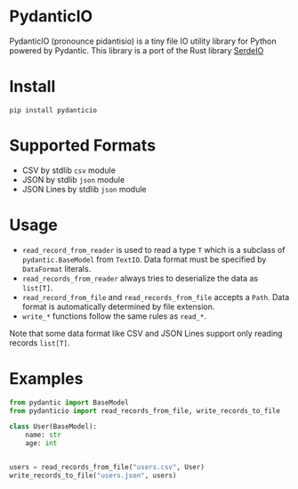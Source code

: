 # PydanticIO

PydanticIO (pronounce pidantisio) is a tiny file IO utility library for Python powered by Pydantic.
This library is a port of the Rust library [SerdeIO](https://github.com/lucidfrontier45/serdeio)

# Install

`pip install pydanticio`

# Supported Formats

- CSV by stdlib `csv` module
- JSON by stdlib `json` module
- JSON Lines by stdlib `json` module

# Usage

- `read_record_from_reader` is used to read a type `T` which is a subclass of `pydantic.BaseModel` from `TextIO`. Data format must be specified by `DataFormat` literals.
- `read_records_from_reader` always tries to deserialize the data as `list[T]`.
- `read_record_from_file` and `read_records_from_file` accepts a `Path`. Data format is automatically determined by file extension.
- `write_*` functions follow the same rules as `read_*`.

Note that some data format like CSV and JSON Lines support only reading records `list[T]`.

# Examples

```py
from pydantic import BaseModel
from pydanticio import read_records_from_file, write_records_to_file

class User(BaseModel):
    name: str
    age: int


users = read_records_from_file("users.csv", User)
write_records_to_file("users.json", users)
```